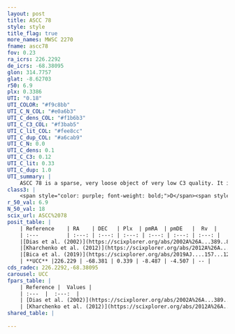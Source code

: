 ```yaml
---
layout: post
title: ASCC 78
style: style
title_flag: true
more_names: MWSC 2270
fname: ascc78
fov: 0.23
ra_icrs: 226.2292
de_icrs: -68.38095
glon: 314.7757
glat: -8.62703
r50: 6.9
plx: 0.3386
UTI: "0.18"
UTI_COLOR: "#f9c8bb"
UTI_C_N_COL: "#e0a6b3"
UTI_C_dens_COL: "#f1b6b3"
UTI_C_C3_COL: "#f3bab5"
UTI_C_lit_COL: "#fee8cc"
UTI_C_dup_COL: "#a6cab9"
UTI_C_N: 0.0
UTI_C_dens: 0.1
UTI_C_C3: 0.12
UTI_C_lit: 0.33
UTI_C_dup: 1.0
UTI_summary: |
    ASCC 78 is a sparse, very loose object of very low C3 quality. It is poorly studied in the literature, with no articles listed in the last 6 years.<br><br><span style="color: #99180f; font-weight: bold;">Warning: </span>contains less than 25 stars with <i>P>0.5</i> estimated.
class3: |
    <span style="color: purple; font-weight: bold;">D</span><span style="color: red; font-weight: bold;">C</span>
r_50_val: 6.9
N_50_val: 18
scix_url: ASCC%2078
posit_table: |
    | Reference    | RA    | DEC   | Plx  | pmRA  | pmDE   |  Rv  |
    | :---         | :---: | :---: | :---: | :---: | :---: | :---: |
    |[Dias et al. (2002)](https://scixplorer.org/abs/2002A%26A...389..871D) | 226.275 | -68.39 | -- | -3.77 | -3.08 | -14.56 |
    |[Kharchenko et al. (2012)](https://scixplorer.org/abs/2012A%26A...543A.156K) | 226.403 | -68.405 | -- | -6.16 | -0.42 | -- |
    |[Bica et al. (2019)](https://scixplorer.org/abs/2019AJ....157...12B) | 226.279 | -68.393 | -- | -- | -- | -- |
    | **UCC** |226.229 | -68.381 | 0.339 | -8.487 | -4.507 | -- | 
cds_radec: 226.2292,-68.38095
carousel: UCC
fpars_table: |
    | Reference |  Values |
    | :---  |  :---:  |
    | [Dias et al. (2002)](https://scixplorer.org/abs/2002A%26A...389..871D) | `E(B-V)=0.0, Dist=2400.0, Age=8.48, [Fe/H]=-0.062` |
    | [Kharchenko et al. (2012)](https://scixplorer.org/abs/2012A%26A...543A.156K) | `e_bv=0.146, distance=3241, log_age=9.38, metallicity=-0.058` |
shared_table: |
    
---
```


